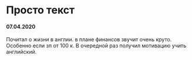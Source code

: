 # Просто текст

#### 07.04.2020

Почитал о жизни в англии. в плане финансов звучит очень круто. Особенно если зп от 100 к. В очередной раз получил мотивацию учить английский.
 

